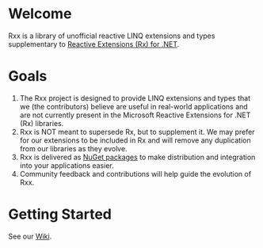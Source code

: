 # Welcome
Rxx is a library of unofficial reactive LINQ extensions and types supplementary to [Reactive Extensions (Rx) for .NET](https://github.com/Reactive-Extensions/Rx.NET).

# Goals
1. The Rxx project is designed to provide LINQ extensions and types that we (the contributors) believe are useful in real-world applications and are not currently present in the Microsoft Reactive Extensions for .NET (Rx) libraries.
1. Rxx is NOT meant to supersede Rx, but to supplement it.  We may prefer for our extensions to be included in Rx and will remove any duplication from our libraries as they evolve.
1. Rxx is delivered as [NuGet packages](https://www.nuget.org/packages/Rxx) to make distribution and integration into your applications easier.
1. Community feedback and contributions will help guide the evolution of Rxx.

# Getting Started
See our [Wiki](../../wiki).
